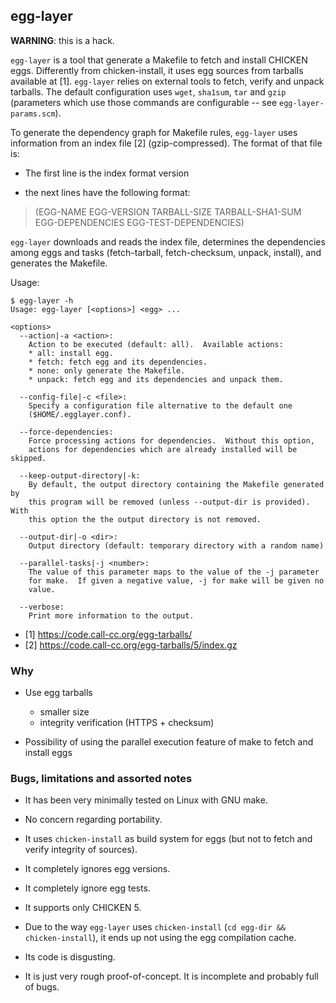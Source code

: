 ## egg-layer

**WARNING**: this is a hack.

`egg-layer` is a tool that generate a Makefile to fetch and install
CHICKEN eggs.  Differently from chicken-install, it uses egg sources
from tarballs available at [1].  `egg-layer` relies on external tools
to fetch, verify and unpack tarballs.  The default configuration uses
`wget`, `sha1sum`, `tar` and `gzip` (parameters which use those
commands are configurable -- see `egg-layer-params.scm`).

To generate the dependency graph for Makefile rules, `egg-layer` uses
information from an index file [2] (gzip-compressed).  The format of
that file is:

* The first line is the index format version

* the next lines have the following format:

> (EGG-NAME EGG-VERSION TARBALL-SIZE TARBALL-SHA1-SUM EGG-DEPENDENCIES EGG-TEST-DEPENDENCIES)

`egg-layer` downloads and reads the index file, determines the
dependencies among eggs and tasks (fetch-tarball, fetch-checksum,
unpack, install), and generates the Makefile.

Usage:

```
$ egg-layer -h
Usage: egg-layer [<options>] <egg> ...

<options>
  --action|-a <action>:
    Action to be executed (default: all).  Available actions:
    * all: install egg.
    * fetch: fetch egg and its dependencies.
    * none: only generate the Makefile.
    * unpack: fetch egg and its dependencies and unpack them.

  --config-file|-c <file>:
    Specify a configuration file alternative to the default one
    ($HOME/.egglayer.conf).

  --force-dependencies:
    Force processing actions for dependencies.  Without this option,
    actions for dependencies which are already installed will be skipped.

  --keep-output-directory|-k:
    By default, the output directory containing the Makefile generated by
    this program will be removed (unless --output-dir is provided).  With
    this option the the output directory is not removed.

  --output-dir|-o <dir>:
    Output directory (default: temporary directory with a random name)

  --parallel-tasks|-j <number>:
    The value of this parameter maps to the value of the -j parameter
    for make.  If given a negative value, -j for make will be given no
    value.

  --verbose:
    Print more information to the output.
```

* [1] https://code.call-cc.org/egg-tarballs/
* [2] https://code.call-cc.org/egg-tarballs/5/index.gz


### Why

* Use egg tarballs
  * smaller size
  * integrity verification (HTTPS + checksum)

* Possibility of using the parallel execution feature of make to fetch
  and install eggs


### Bugs, limitations and assorted notes

* It has been very minimally tested on Linux with GNU make.

* No concern regarding portability.

* It uses `chicken-install` as build system for eggs (but not to fetch
  and verify integrity of sources).

* It completely ignores egg versions.

* It completely ignore egg tests.

* It supports only CHICKEN 5.

* Due to the way `egg-layer` uses `chicken-install`
  (`cd egg-dir && chicken-install`), it ends up not using the
  egg compilation cache.

* Its code is disgusting.

* It is just very rough proof-of-concept.  It is incomplete and
  probably full of bugs.

